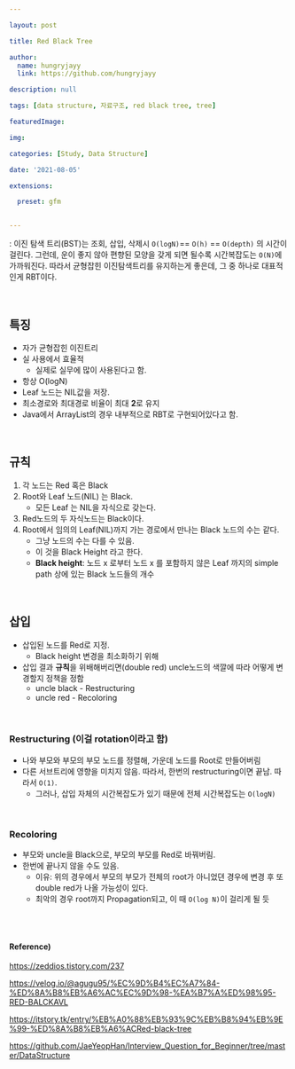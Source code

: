 ```yaml
---

layout: post

title: Red Black Tree

author: 
  name: hungryjayy
  link: https://github.com/hungryjayy

description: null

tags: [data structure, 자료구조, red black tree, tree]

featuredImage: 

img: 

categories: [Study, Data Structure]

date: '2021-08-05'

extensions:

  preset: gfm


---
```


: 이진 탐색 트리(BST)는 조회, 삽입, 삭제시 `O(logN)`== `O(h)` == `O(depth)` 의 시간이 걸린다. 그런데, 운이 좋지 않아 편향된 모양을 갖게 되면 될수록 시간복잡도는 `O(N)`에 가까워진다. 따라서 균형잡힌 이진탐색트리를 유지하는게 좋은데, 그 중 하나로 대표적인게 RBT이다.

<br>

## 특징

* 자가 균형잡힌 이진트리
* 실 사용에서 효율적
  * 실제로 실무에 많이 사용된다고 함.
* 항상 O(logN)
* Leaf 노드는 NIL값을 저장.
* 최소경로와 최대경로 비율이 최대 **2**로 유지
* Java에서 ArrayList의 경우 내부적으로 RBT로 구현되어있다고 함.

<br>

## 규칙

1. 각 노드는 Red 혹은 Black
2. Root와 Leaf 노드(NIL) 는 Black.
   * 모든 Leaf 는 NIL을 자식으로 갖는다.
3. Red노드의 두 자식노드는 Black이다.
4. Root에서 임의의 Leaf(NIL)까지 가는 경로에서 만나는 Black 노드의 수는 같다.
   * 그냥 노드의 수는 다를 수 있음.
   * 이 것을 Black Height 라고 한다.
   * **Black height**: 노드 x 로부터 노드 x 를 포함하지 않은 Leaf 까지의 simple path 상에 있는 Black 노드들의 개수

<br>

## 삽입

* 삽입된 노드를 Red로 지정.
  * Black height 변경을 최소화하기 위해
* 삽입 결과 **규칙**을 위배해버리면(double red) uncle노드의 색깔에 따라 어떻게 변경할지 정책을 정함
  * uncle black - Restructuring
  * uncle red - Recoloring

<br>

### Restructuring (이걸 rotation이라고 함)

* 나와 부모와 부모의 부모 노드를 정렬해, 가운데 노드를 Root로 만들어버림
* 다른 서브트리에 영향을 미치지 않음. 따라서, 한번의 restructuring이면 끝남. 따라서 `O(1)`.
  * 그러나, 삽입 자체의 시간복잡도가 있기 때문에 전체 시간복잡도는 `O(logN)`

<br>

### Recoloring

* 부모와 uncle을 Black으로, 부모의 부모를 Red로 바꿔버림.
* 한번에 끝나지 않을 수도 있음.
  * 이유: 위의 경우에서 부모의 부모가 전체의 root가 아니었뎐 경우에 변경 후 또 double red가 나올 가능성이 있다.
  * 최악의 경우 root까지 Propagation되고, 이 때 `O(log N)`이 걸리게 될 듯

<br><br>

#### Reference) 

https://zeddios.tistory.com/237

https://velog.io/@agugu95/%EC%9D%B4%EC%A7%84-%ED%8A%B8%EB%A6%AC%EC%9D%98-%EA%B7%A%ED%98%95-RED-BALCKAVL

https://itstory.tk/entry/%EB%A0%88%EB%93%9C%EB%B8%94%EB%9E%99-%ED%8A%B8%EB%A6%ACRed-black-tree

https://github.com/JaeYeopHan/Interview_Question_for_Beginner/tree/master/DataStructure